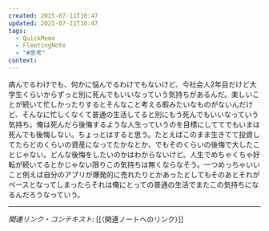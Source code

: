 ```yaml
---
created: 2025-07-11T10:47
updated: 2025-07-11T10:47
tags:
  - QuickMemo
  - FleetingNote
  - "#思考"
context: 
---
```

病んでるわけでも、何かに悩んでるわけでもないけど、今社会人2年目だけど大学生くらいからずっと別に死んでもいいなっていう気持ちがあるんだ。楽しいことが続いて忙しかったりするとそんなこと考える暇みたいなものがないんだけど、そんなに忙しくなくて普通の生活してると別にもう死んでもいいなっていう気持ち。俺は死んだら後悔するような人生っていうのを目標にしててでもいまは死んでも後悔しない。ちょっとはすると思う。たとえばこのまま生きてて投資してたらどのくらいの資産になってたかなとか、でもそのくらいの後悔で大したことじゃない。どんな後悔をしたいのかはわからないけど。人生でめちゃくちゃ好転が続いてるとかじゃない限りこの気持ちは無くならなそう。一つめっちゃいいこと例えば自分のアプリが爆発的に売れたりとかあったとしてもそのあとそれがベースとなってしまったらそれは俺にとっての普通の生活でまたこの気持ちになるんだろうなっていう。

---

*関連リンク・コンテキスト:* [[（関連ノートへのリンク）]]